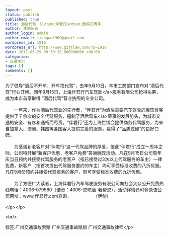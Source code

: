 ```yaml
---
layout: post
status: publish
published: true
title: 酒后代驾　&ldquo;伴君行&rdquo;酬宾庆周年
author: 本站记者
author_login: admin
author_email: jiangwei909@gmail.com
wordpress_id: 1916
wordpress_url: http://www.gzjtlaw.com/?p=1916
date: 2011-05-29 09:30:28.000000000 +08:00
categories:
- 交通常识
tags: []
comments: []
---
```

<p> 为了倡导&ldquo;酒后不开车，开车找代驾&rdquo;，去年9月10日，本市工商部门宣布对&ldquo;酒后代驾&rdquo;行业开闸。同年9月15日，上海伴君行汽车<a>驾驶<&#47;a>服务有限公司抢得头筹，成为本市首家取得 &ldquo;酒后代驾&rdquo;营业执照的专业公司。 <br><br>　　一年来，作为酒后代驾业的先行者，&ldquo;伴君行&rdquo;为酒后需要汽车驾驶的餐饮食客提供了千余次的安全代驾服务，遏制了<a>酒后驾车<&#47;a>肇事的发展势头，为城市交通的安全、有序和通畅而尽责。&ldquo;伴君行&rdquo;还为上海世博会提供商务代驾服务，为来自加拿大、澳洲、韩国等各国客人提供完善的服务，赢得了&ldquo;品质过硬&rdquo;的良好口碑。 <br><br>　　为感谢新老客户对&ldquo;伴君行&rdquo;这一代驾品牌的厚爱，值此&ldquo;伴君行&rdquo;成立一周年之际，公司特开展&ldquo;新客户优惠，老客户免费&rdquo;答谢酬宾活动。凡在9月15日公司周年庆当日预约并接受代驾服务的老客户（指已接受过3次以上代驾服务的车主）一律免费，新客户（指首次提出代驾服务要约的车主）均可享受标准收费的八折优惠。凡在9月份预约并接受代驾服务的客户，则可享受标准收费的九折优惠。 <br><br>　　为了方便广大读者，上海伴君行汽车驾驶服务有限公司向社会大众公开免费热线电话：4006-079580（谐音：4006-您吃酒-我帮您），活动详情还可登录该公司网址：www.伴君行.com查询。　　　　　　（伊剑） <br><br><&#47;p><&#47;p><br&#47;><p>标签:广州交通事故索赔 广州交通事故赔偿 广州交通事故律师<&#47;p>
